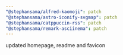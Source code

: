 ```yaml
---
"@stephansama/alfred-kaomoji": patch
"@stephansama/astro-iconify-svgmap": patch
"@stephansama/catppuccin-rss": patch
"@stephansama/remark-asciinema": patch
---
```


updated homepage, readme and favicon
